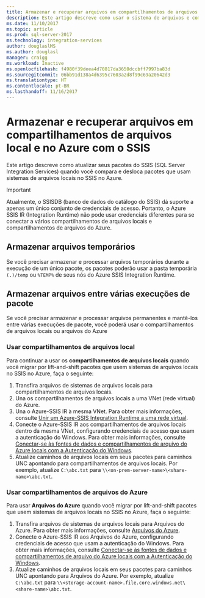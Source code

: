 ```yaml
---
title: Armazenar e recuperar arquivos em compartilhamentos de arquivos local e no Azure | Microsoft Docs
description: Este artigo descreve como usar o sistema de arquivos e compartilhamentos de arquivos, localmente e no Azure, com o SSIS
ms.date: 11/10/2017
ms.topic: article
ms.prod: sql-server-2017
ms.technology: integration-services
author: douglaslMS
ms.author: douglasl
manager: craigg
ms.workload: Inactive
ms.openlocfilehash: f4980f39deea4d70817da3650dccbff7997ba83d
ms.sourcegitcommit: 06bb91d138a4d6395c7603a2d8f99c69a20642d3
ms.translationtype: HT
ms.contentlocale: pt-BR
ms.lasthandoff: 11/16/2017
---
```

# <a name="store-and-retrieve-files-on-file-shares-on-premises-and-in-azure-with-ssis"></a>Armazenar e recuperar arquivos em compartilhamentos de arquivos local e no Azure com o SSIS
Este artigo descreve como atualizar seus pacotes do SSIS (SQL Server Integration Services) quando você compara e desloca pacotes que usam sistemas de arquivos locais no SSIS no Azure.

> [!IMPORTANT]
> Atualmente, o SSISDB (banco de dados do catálogo do SSIS) dá suporte a apenas um único conjunto de credenciais de acesso. Portanto, o Azure SSIS IR (Integration Runtime) não pode usar credenciais diferentes para se conectar a vários compartilhamentos de arquivos locais e compartilhamentos de arquivos do Azure.

## <a name="store-temporary-files"></a>Armazenar arquivos temporários
Se você precisar armazenar e processar arquivos temporários durante a execução de um único pacote, os pacotes poderão usar a pasta temporária `(.)/temp` ou `%TEMP%` de seus nós do Azure SSIS Integration Runtime.

## <a name="store-files-across-multiple-package-executions"></a>Armazenar arquivos entre várias execuções de pacote
Se você precisar armazenar e processar arquivos permanentes e mantê-los entre várias execuções de pacote, você poderá usar o compartilhamentos de arquivos locais ou arquivos do Azure

### <a name="use-on-premises-file-shares"></a>Usar compartilhamentos de arquivos local
Para continuar a usar os **compartilhamentos de arquivos locais** quando você migrar por lift-and-shift pacotes que usem sistemas de arquivos locais no SSIS no Azure, faça o seguinte:
1.  Transfira arquivos de sistemas de arquivos locais para compartilhamentos de arquivos locais.
2.  Una os compartilhamentos de arquivos locais a uma VNet (rede virtual) do Azure.
3.  Una o Azure-SSIS IR à mesma VNet. Para obter mais informações, consulte [Unir um Azure-SSIS Integration Runtime a uma rede virtual](https://docs.microsoft.com/azure/data-factory/join-azure-ssis-integration-runtime-virtual-network).
4.  Conecte o Azure-SSIS IR aos compartilhamentos de arquivos locais dentro da mesma VNet, configurando credenciais de acesso que usam a autenticação do Windows. Para obter mais informações, consulte [Conectar-se às fontes de dados e compartilhamentos de arquivo do Azure locais com a Autenticação do Windows](ssis-azure-connect-with-windows-auth.md).
5.  Atualize caminhos de arquivos locais em seus pacotes para caminhos UNC apontando para compartilhamentos de arquivos locais. Por exemplo, atualize `C:\abc.txt` para `\\<on-prem-server-name>\<share-name>\abc.txt`.

### <a name="use-azure-file-shares"></a>Usar compartilhamentos de arquivos do Azure
Para usar **Arquivos do Azure** quando você migrar por lift-and-shift pacotes que usem sistemas de arquivos locais no SSIS no Azure, faça o seguinte:
1.  Transfira arquivos de sistemas de arquivos locais para Arquivos do Azure. Para obter mais informações, consulte [Arquivos do Azure](https://azure.microsoft.com/services/storage/files/).
2.  Conecte o Azure-SSIS IR aos Arquivos do Azure, configurando credenciais de acesso que usam a autenticação do Windows. Para obter mais informações, consulte [Conectar-se às fontes de dados e compartilhamentos de arquivo do Azure locais com a Autenticação do Windows](ssis-azure-connect-with-windows-auth.md).
3.  Atualize caminhos de arquivos locais em seus pacotes para caminhos UNC apontando para Arquivos do Azure. Por exemplo, atualize `C:\abc.txt` para `\\<storage-account-name>.file.core.windows.net\<share-name>\abc.txt`.
